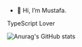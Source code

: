 - 👋 Hi, I’m Mustafa.

TypeScript Lover

![Anurag's GitHub stats](https://github-readme-stats.vercel.app/api?username=mostfahersi&theme=dark&show_icons=true)
